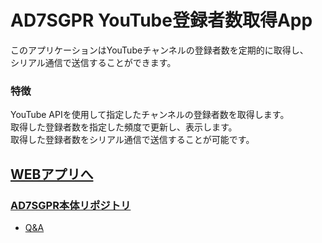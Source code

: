 # AD7SGPR YouTube登録者数取得App
このアプリケーションはYouTubeチャンネルの登録者数を定期的に取得し、  
シリアル通信で送信することができます。

### 特徴
YouTube APIを使用して指定したチャンネルの登録者数を取得します。  
取得した登録者数を指定した頻度で更新し、表示します。  
取得した登録者数をシリアル通信で送信することが可能です。  

## [WEBアプリへ](https://bit-trade-one.github.io/AD7SGPR-youtubeCh/)

### [AD7SGPR本体リポジトリ](https://github.com/bit-trade-one/AD7SGPR) 
 - [Q&A](https://github.com/bit-trade-one/AD7SGPR/blob/master/FAQ.md#%E3%82%B5%E3%83%B3%E3%83%97%E3%83%ABweb-app%E3%81%AB%E3%81%A4%E3%81%84%E3%81%A6)  
